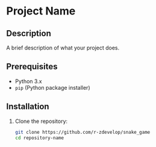 # Project Name

## Description

A brief description of what your project does.

## Prerequisites

- Python 3.x
- `pip` (Python package installer)

## Installation

1. Clone the repository:
   ```bash
   git clone https://github.com/r-zdevelop/snake_game
   cd repository-name
   ```
